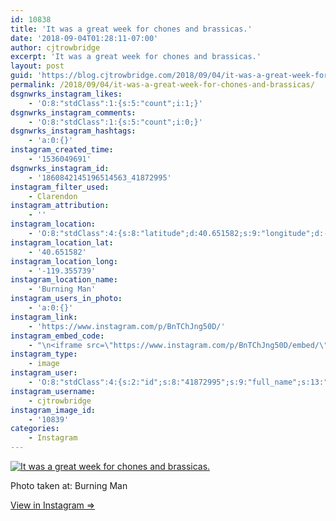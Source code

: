 ```yaml
---
id: 10838
title: 'It was a great week for chones and brassicas.'
date: '2018-09-04T01:28:11-07:00'
author: cjtrowbridge
excerpt: 'It was a great week for chones and brassicas.'
layout: post
guid: 'https://blog.cjtrowbridge.com/2018/09/04/it-was-a-great-week-for-chones-and-brassicas/'
permalink: /2018/09/04/it-was-a-great-week-for-chones-and-brassicas/
dsgnwrks_instagram_likes:
    - 'O:8:"stdClass":1:{s:5:"count";i:1;}'
dsgnwrks_instagram_comments:
    - 'O:8:"stdClass":1:{s:5:"count";i:0;}'
dsgnwrks_instagram_hashtags:
    - 'a:0:{}'
instagram_created_time:
    - '1536049691'
dsgnwrks_instagram_id:
    - '1860842145196514563_41872995'
instagram_filter_used:
    - Clarendon
instagram_attribution:
    - ''
instagram_location:
    - 'O:8:"stdClass":4:{s:8:"latitude";d:40.651582;s:9:"longitude";d:-119.355739;s:4:"name";s:11:"Burning Man";s:2:"id";i:66963842167;}'
instagram_location_lat:
    - '40.651582'
instagram_location_long:
    - '-119.355739'
instagram_location_name:
    - 'Burning Man'
instagram_users_in_photo:
    - 'a:0:{}'
instagram_link:
    - 'https://www.instagram.com/p/BnTChJng50D/'
instagram_embed_code:
    - "\n<iframe src=\"https://www.instagram.com/p/BnTChJng50D/embed/\" width=\"612\" height=\"710\" frameborder=\"0\" scrolling=\"no\" allowtransparency=\"true\" class=\"insta-image-embed\"></iframe>\n"
instagram_type:
    - image
instagram_user:
    - 'O:8:"stdClass":4:{s:2:"id";s:8:"41872995";s:9:"full_name";s:13:"CJ Trowbridge";s:15:"profile_picture";s:141:"https://scontent.cdninstagram.com/vp/2a0bf6ee9c80fb714d5a904ec5a3e35b/5C2F601C/t51.2885-19/s150x150/13724650_1188772791164794_142557231_a.jpg";s:8:"username";s:12:"cjtrowbridge";}'
instagram_username:
    - cjtrowbridge
instagram_image_id:
    - '10839'
categories:
    - Instagram
---
```


[![It was a great week for chones and brassicas.](https://blog.cjtrowbridge.com/wp-content/uploads/2018/09/1536049691-1-1.jpg)](https://www.instagram.com/p/BnTChJng50D/)

Photo taken at: Burning Man

[View in Instagram ⇒](https://www.instagram.com/p/BnTChJng50D/)